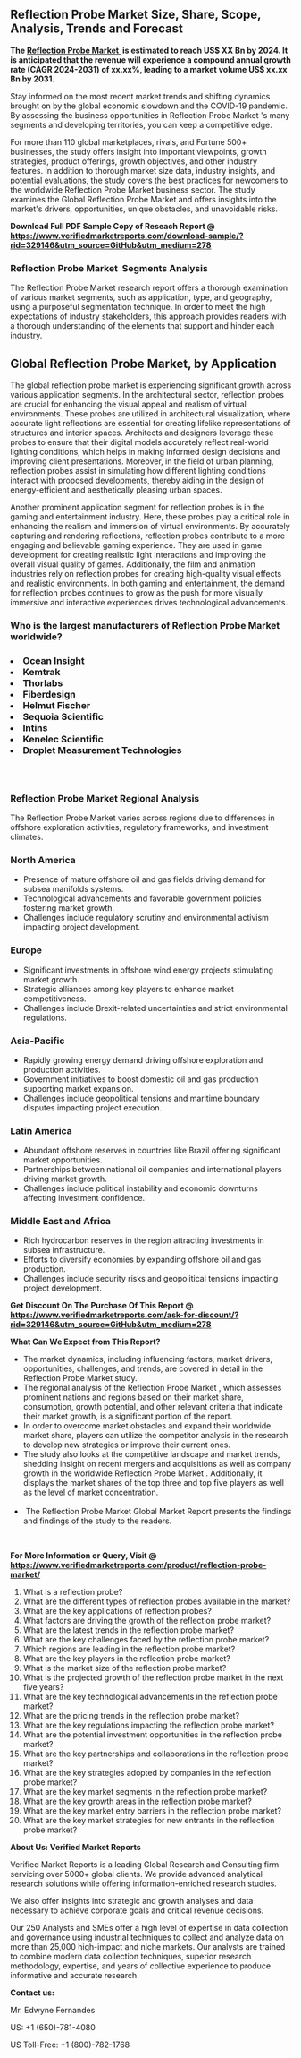 <h2><strong>Reflection Probe Market Size, Share, Scope, Analysis, Trends and Forecast</strong></h2><p><strong>The&nbsp;<a href="https://www.verifiedmarketreports.com/download-sample/?rid=329146&utm_source=GitHub&utm_medium=278" target="_blank">Reflection Probe Market </a>&nbsp;is estimated to reach US$ XX Bn by 2024. It is anticipated that the revenue will experience a compound annual growth rate (CAGR 2024-2031) of xx.xx%, leading to a market volume US$ xx.xx Bn by 2031.</strong></p><p>Stay informed on the most recent market trends and shifting dynamics brought on by the global economic slowdown and the COVID-19 pandemic. By assessing the business opportunities in Reflection Probe Market 's many segments and developing territories, you can keep a competitive edge.</p><p>For more than 110 global marketplaces, rivals, and Fortune 500+ businesses, the study offers insight into important viewpoints, growth strategies, product offerings, growth objectives, and other industry features. In addition to thorough market size data, industry insights, and potential evaluations, the study covers the best practices for newcomers to the worldwide Reflection Probe Market business sector. The study examines the Global Reflection Probe Market and offers insights into the market's drivers, opportunities, unique obstacles, and unavoidable risks.</p><p id="" class=""><strong>Download Full PDF Sample Copy of Reseach Report @ <a href="https://www.verifiedmarketreports.com/download-sample/?rid=329146&utm_source=GitHub&utm_medium=278" target="_blank">https://www.verifiedmarketreports.com/download-sample/?rid=329146&utm_source=GitHub&utm_medium=278</a></strong></p><h3>Reflection Probe Market &nbsp;Segments Analysis</h3><p>The Reflection Probe Market research report offers a thorough examination of various market segments, such as application, type, and geography, using a purposeful segmentation technique. In order to meet the high expectations of industry stakeholders, this approach provides readers with a thorough understanding of the elements that support and hinder each industry.<br /> <h2>Global Reflection Probe Market, by Application</h2><p>The global reflection probe market is experiencing significant growth across various application segments. In the architectural sector, reflection probes are crucial for enhancing the visual appeal and realism of virtual environments. These probes are utilized in architectural visualization, where accurate light reflections are essential for creating lifelike representations of structures and interior spaces. Architects and designers leverage these probes to ensure that their digital models accurately reflect real-world lighting conditions, which helps in making informed design decisions and improving client presentations. Moreover, in the field of urban planning, reflection probes assist in simulating how different lighting conditions interact with proposed developments, thereby aiding in the design of energy-efficient and aesthetically pleasing urban spaces.</p><p>Another prominent application segment for reflection probes is in the gaming and entertainment industry. Here, these probes play a critical role in enhancing the realism and immersion of virtual environments. By accurately capturing and rendering reflections, reflection probes contribute to a more engaging and believable gaming experience. They are used in game development for creating realistic light interactions and improving the overall visual quality of games. Additionally, the film and animation industries rely on reflection probes for creating high-quality visual effects and realistic environments. In both gaming and entertainment, the demand for reflection probes continues to grow as the push for more visually immersive and interactive experiences drives technological advancements.</p></p><h3 id="" class="">Who is the largest manufacturers of&nbsp;Reflection Probe Market worldwide?</h3><h3 class=""></Li><Li>Ocean Insight</Li><Li> Kemtrak</Li><Li> Thorlabs</Li><Li> Fiberdesign</Li><Li> Helmut Fischer</Li><Li> Sequoia Scientific</Li><Li> Intins</Li><Li> Kenelec Scientific</Li><Li> Droplet Measurement Technologies</h3><h3 id="" class="">&nbsp;</h3><h3 id="" class="">Reflection Probe Market Regional Analysis</h3><p id="" class="">The Reflection Probe Market varies across regions due to differences in offshore exploration activities, regulatory frameworks, and investment climates.</p><h3 id="" class="">North America</h3><ul><li>Presence of mature offshore oil and gas fields driving demand for subsea manifolds systems.</li><li>Technological advancements and favorable government policies fostering market growth.</li><li>Challenges include regulatory scrutiny and environmental activism impacting project development.</li></ul><h3 id="" class="">Europe</h3><ul><li>Significant investments in offshore wind energy projects stimulating market growth.</li><li>Strategic alliances among key players to enhance market competitiveness.</li><li>Challenges include Brexit-related uncertainties and strict environmental regulations.</li></ul><h3 id="" class="">Asia-Pacific</h3><ul><li>Rapidly growing energy demand driving offshore exploration and production activities.</li><li>Government initiatives to boost domestic oil and gas production supporting market expansion.</li><li>Challenges include geopolitical tensions and maritime boundary disputes impacting project execution.</li></ul><h3 id="" class="">Latin America</h3><ul><li>Abundant offshore reserves in countries like Brazil offering significant market opportunities.</li><li>Partnerships between national oil companies and international players driving market growth.</li><li>Challenges include political instability and economic downturns affecting investment confidence.</li></ul><h3 id="" class="">Middle East and Africa</h3><ul><li>Rich hydrocarbon reserves in the region attracting investments in subsea infrastructure.</li><li>Efforts to diversify economies by expanding offshore oil and gas production.</li><li>Challenges include security risks and geopolitical tensions impacting project development.</li></ul><p id="" class=""><strong>Get Discount On The Purchase Of This Report @ <a href="https://www.verifiedmarketreports.com/ask-for-discount/?rid=329146&utm_source=GitHub&utm_medium=278" target="_blank">https://www.verifiedmarketreports.com/ask-for-discount/?rid=329146&utm_source=GitHub&utm_medium=278</a></strong></p><p><strong>What Can We Expect from This Report?</strong></p><ul><li>The market dynamics, including influencing factors, market drivers, opportunities, challenges, and trends, are covered in detail in the Reflection Probe Market study.<br /> </li><li>The regional analysis of the Reflection Probe Market , which assesses prominent nations and regions based on their market share, consumption, growth potential, and other relevant criteria that indicate their market growth, is a significant portion of the report.<br /> </li><li>In order to overcome market obstacles and expand their worldwide market share, players can utilize the competitor analysis in the research to develop new strategies or improve their current ones.<br /> </li><li>The study also looks at the competitive landscape and market trends, shedding insight on recent mergers and acquisitions as well as company growth in the worldwide Reflection Probe Market . Additionally, it displays the market shares of the top three and top five players as well as the level of market concentration.<br /><br /></li><li>&nbsp;The Reflection Probe Market Global Market Report presents the findings and findings of the study to the readers.</li></ul><p id="" class="">&nbsp;</p><p id="" class=""><strong>For More Information or Query, Visit @ <a href="https://www.verifiedmarketreports.com/product/reflection-probe-market/" target="_blank">https://www.verifiedmarketreports.com/product/reflection-probe-market/</a></strong></p><ol> <li>What is a reflection probe?</li> <li>What are the different types of reflection probes available in the market?</li> <li>What are the key applications of reflection probes?</li> <li>What factors are driving the growth of the reflection probe market?</li> <li>What are the latest trends in the reflection probe market?</li> <li>What are the key challenges faced by the reflection probe market?</li> <li>Which regions are leading in the reflection probe market?</li> <li>What are the key players in the reflection probe market?</li> <li>What is the market size of the reflection probe market?</li> <li>What is the projected growth of the reflection probe market in the next five years?</li> <li>What are the key technological advancements in the reflection probe market?</li> <li>What are the pricing trends in the reflection probe market?</li> <li>What are the key regulations impacting the reflection probe market?</li> <li>What are the potential investment opportunities in the reflection probe market?</li> <li>What are the key partnerships and collaborations in the reflection probe market?</li> <li>What are the key strategies adopted by companies in the reflection probe market?</li> <li>What are the key market segments in the reflection probe market?</li> <li>What are the key growth areas in the reflection probe market?</li> <li>What are the key market entry barriers in the reflection probe market?</li> <li>What are the key market strategies for new entrants in the reflection probe market?</li></ol><p id="" class=""><strong>About Us: Verified Market Reports</strong></p><p id="" class="">Verified Market Reports is a leading Global Research and Consulting firm servicing over 5000+ global clients. We provide advanced analytical research solutions while offering information-enriched research studies.</p><p id="" class="">We also offer insights into strategic and growth analyses and data necessary to achieve corporate goals and critical revenue decisions.</p><p id="" class="">Our 250 Analysts and SMEs offer a high level of expertise in data collection and governance using industrial techniques to collect and analyze data on more than 25,000 high-impact and niche markets. Our analysts are trained to combine modern data collection techniques, superior research methodology, expertise, and years of collective experience to produce informative and accurate research.</p><p id="" class=""><strong>Contact us:</strong></p><p id="" class="">Mr. Edwyne Fernandes</p><p id="" class="">US: +1 (650)-781-4080</p><p id="" class="">US Toll-Free: +1 (800)-782-1768</p>
